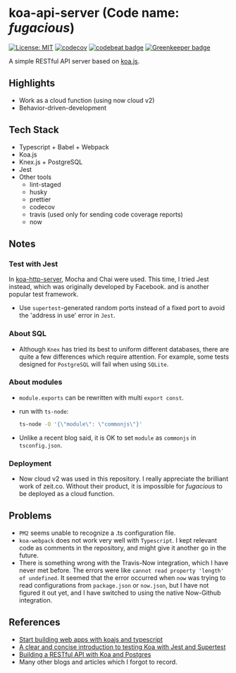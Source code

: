 # koa-api-server (Code name: _fugacious_)

[![License: MIT](https://img.shields.io/badge/License-MIT-yellow.svg)](https://opensource.org/licenses/MIT)
[![codecov](https://codecov.io/gh/pkuosa-gabriel/koa-api-server/branch/master/graph/badge.svg)](https://codecov.io/gh/pkuosa-gabriel/koa-api-server)
[![codebeat badge](https://codebeat.co/badges/fe291c9f-31d1-4ff6-b9c1-0e3f1f7fb0af)](https://codebeat.co/projects/github-com-pkuosa-gabriel-koa-api-server-master)
[![Greenkeeper badge](https://badges.greenkeeper.io/pkuosa-gabriel/koa-api-server.svg)](https://greenkeeper.io/)

A simple RESTful API server based on [koa.js](https://github.com/koajs/koa).

## Highlights

- Work as a cloud function (using now cloud v2)
- Behavior-driven-development

## Tech Stack

- Typescript + Babel + Webpack
- Koa.js
- Knex.js + PostgreSQL
- Jest
- Other tools
  - lint-staged
  - husky
  - prettier
  - codecov
  - travis (used only for sending code coverage reports)
  - now

## Notes

### Test with Jest

In [koa-http-server](https://github.com/pkuosa-gabriel/koa-http-server), Mocha
and Chai were used. This time, I tried Jest instead, which was originally
developed by Facebook. and is another popular test framework.

- Use `supertest`-generated random ports instead of a fixed port to avoid the
  'address in use' error in `Jest`.

### About SQL

- Although `Knex` has tried its best to uniform different databases, there are
  quite a few differences which require attention. For example, some tests
  designed for `PostgreSQL` will fail when using `SQLite`.

### About modules

- `module.exports` can be rewritten with multi `export const`.
- run with `ts-node`:

  ```bash
  ts-node -O '{\"module\": \"commonjs\"}'
  ```

- Unlike a recent blog said, it is OK to set `module` as `commonjs` in
  `tsconfig.json`.

### Deployment

- Now cloud v2 was used in this repository. I really appreciate the brilliant
  work of zeit.co. Without their product, it is impossible for _fugacious_ to be
  deployed as a cloud function.

## Problems

- `PM2` seems unable to recognize a .ts configuration file.
- `koa-webpack` does not work very well with `Typescript`. I kept relevant code
  as comments in the repository, and might give it another go in the future.
- There is something wrong with the Travis-Now integration, which I have never
  met before. The errors were like `cannot read property 'length' of undefined`.
  It seemed that the error occurred when `now` was trying to read configurations
  from `package.json` or `now.json`, but I have not figured it out yet, and I
  have switched to using the native Now-Github integration.

## References

- [Start building web apps with koajs and typescript](https://medium.com/netscape/start-building-web-apps-with-koajs-and-typescript-366264dec608)
- [A clear and concise introduction to testing Koa with Jest and Supertest](https://www.valentinog.com/blog/testing-api-koa-jest/)
- [Building a RESTful API with Koa and Postgres](https://mherman.org/blog/building-a-restful-api-with-koa-and-postgres/)
- Many other blogs and articles which I forgot to record.
